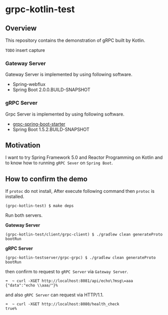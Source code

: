 # grpc-kotlin-test

## Overview

This repository contains the demonstration of gRPC built by Kotlin. 

`TODO` insert capture

### Gateway Server

Gateway Server is implemented by using following software.

* Spring-webflux
* Spring Boot 2.0.0.BUILD-SNAPSHOT

### gRPC Server

Grpc Server is implemented by using following software.

* [grpc-spring-boot-starter](https://github.com/LogNet/grpc-spring-boot-starter)
* Spring Boot 1.5.2.BUILD-SNAPSHOT

## Motivation

I want to try Spring Framework 5.0 and Reactor Programming on Kotlin and to know how to running `gRPC Sever` on `Spring Boot`.

## How to confirm the demo

If `protoc` do not install, After execute following command then `protoc` is installed.
```
(grpc-kotlin-test) $ make deps
```

Run both servers.

**Gateway Server**
```
(grpc-kotlin-test/client/grpc-client) $ ./gradlew clean generateProto bootRun
```

**gRPC Server**
```
(grpc-kotlin-testserver/grpc-grpc) $ ./gradlew clean generateProto bootRun
```

then confirm to request to `gRPC Server` via `Gateway Server`.
```
➜  ~ curl -XGET http://localhost:8081/api/echo\?msg\=aaa
{"data":"echo \\aaa/"}%
```

and also `gRPC Server` can request via HTTP/1.1.
```
➜  ~ curl -XGET http://localhost:8080/health_check
true%
```

